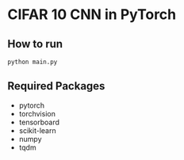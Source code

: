 # CIFAR 10 CNN in PyTorch

## How to run
`python main.py`

## Required Packages
 - pytorch
 - torchvision
 - tensorboard
 - scikit-learn
 - numpy
 - tqdm